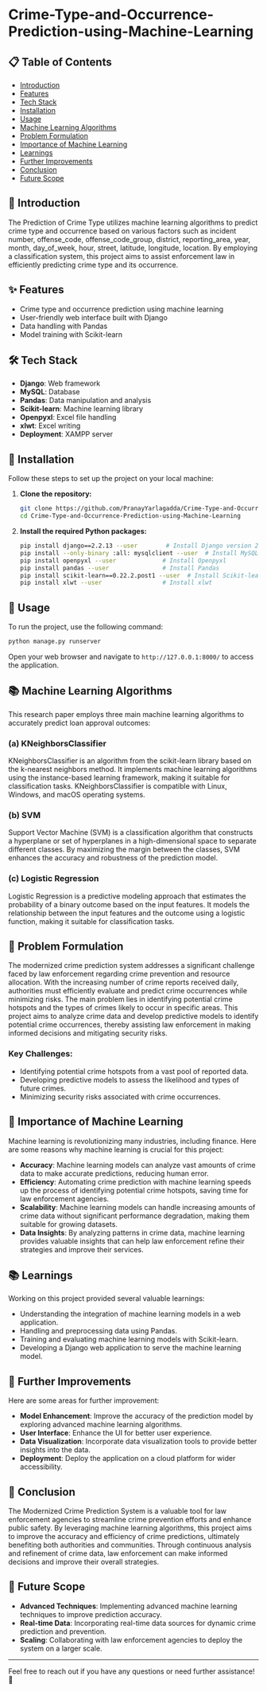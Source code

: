 # Crime-Type-and-Occurrence-Prediction-using-Machine-Learning

## 📋 Table of Contents
- [Introduction](#introduction)
- [Features](#features)
- [Tech Stack](#tech-stack)
- [Installation](#installation)
- [Usage](#usage)
- [Machine Learning Algorithms](#machine-learning-algorithms)
- [Problem Formulation](#problem-formulation)
- [Importance of Machine Learning](#importance-of-machine-learning)
- [Learnings](#learnings)
- [Further Improvements](#further-improvements)
- [Conclusion](#conclusion)
- [Future Scope](#future-scope)

## 📝 Introduction
The Prediction of Crime Type utilizes machine learning algorithms to predict crime type and occurrence based on various factors such as incident number, offense_code, offense_code_group, district, reporting_area, year, month, day_of_week, hour, street, latitude, longitude, location. By employing a classification system, this project aims to assist enforcement law in efficiently predicting crime type and its occurrence.

## ✨ Features
- Crime type and occurrence prediction using machine learning
- User-friendly web interface built with Django
- Data handling with Pandas
- Model training with Scikit-learn

## 🛠️ Tech Stack
- **Django**: Web framework
- **MySQL**: Database
- **Pandas**: Data manipulation and analysis
- **Scikit-learn**: Machine learning library
- **Openpyxl**: Excel file handling
- **xlwt**: Excel writing
- **Deployment**: XAMPP server

## 🚀 Installation
Follow these steps to set up the project on your local machine:

1. **Clone the repository:**
   ```sh
   git clone https://github.com/PranayYarlagadda/Crime-Type-and-Occurrence-Prediction-using-Machine-Learning.git
   cd Crime-Type-and-Occurrence-Prediction-using-Machine-Learning
   ```

2. **Install the required Python packages:**
   ```sh
   pip install django==2.2.13 --user        # Install Django version 2.2.13
   pip install --only-binary :all: mysqlclient --user  # Install MySQLClient
   pip install openpyxl --user             # Install Openpyxl
   pip install pandas --user               # Install Pandas
   pip install scikit-learn==0.22.2.post1 --user  # Install Scikit-learn version 0.22.2.post1
   pip install xlwt --user                 # Install xlwt
   ```

## 🏃 Usage
To run the project, use the following command:
```sh
python manage.py runserver
```

Open your web browser and navigate to `http://127.0.0.1:8000/` to access the application.

## 📚 Machine Learning Algorithms
This research paper employs three main machine learning algorithms to accurately predict loan approval outcomes:

### (a) KNeighborsClassifier
KNeighborsClassifier is an algorithm from the scikit-learn library based on the k-nearest neighbors method. It implements machine learning algorithms using the instance-based learning framework, making it suitable for classification tasks. KNeighborsClassifier is compatible with Linux, Windows, and macOS operating systems.

### (b) SVM
Support Vector Machine (SVM) is a classification algorithm that constructs a hyperplane or set of hyperplanes in a high-dimensional space to separate different classes. By maximizing the margin between the classes, SVM enhances the accuracy and robustness of the prediction model.

### (c) Logistic Regression
Logistic Regression is a predictive modeling approach that estimates the probability of a binary outcome based on the input features. It models the relationship between the input features and the outcome using a logistic function, making it suitable for classification tasks.

## 🤔 Problem Formulation
The modernized crime prediction system addresses a significant challenge faced by law enforcement regarding crime prevention and resource allocation. With the increasing number of crime reports received daily, authorities must efficiently evaluate and predict crime occurrences while minimizing risks. The main problem lies in identifying potential crime hotspots and the types of crimes likely to occur in specific areas. This project aims to analyze crime data and develop predictive models to identify potential crime occurrences, thereby assisting law enforcement in making informed decisions and mitigating security risks.

### Key Challenges:
- Identifying potential crime hotspots from a vast pool of reported data.
- Developing predictive models to assess the likelihood and types of future crimes.
- Minimizing security risks associated with crime occurrences.

## 🤖 Importance of Machine Learning
Machine learning is revolutionizing many industries, including finance. Here are some reasons why machine learning is crucial for this project:

- **Accuracy**: Machine learning models can analyze vast amounts of crime data to make accurate predictions, reducing human error.
- **Efficiency**: Automating crime prediction with machine learning speeds up the process of identifying potential crime hotspots, saving time for law enforcement agencies.
- **Scalability**: Machine learning models can handle increasing amounts of crime data without significant performance degradation, making them suitable for growing datasets.
- **Data Insights**: By analyzing patterns in crime data, machine learning provides valuable insights that can help law enforcement refine their strategies and improve their services.

## 📚 Learnings
Working on this project provided several valuable learnings:
- Understanding the integration of machine learning models in a web application.
- Handling and preprocessing data using Pandas.
- Training and evaluating machine learning models with Scikit-learn.
- Developing a Django web application to serve the machine learning model.

## 🔧 Further Improvements
Here are some areas for further improvement:
- **Model Enhancement**: Improve the accuracy of the prediction model by exploring advanced machine learning algorithms.
- **User Interface**: Enhance the UI for better user experience.
- **Data Visualization**: Incorporate data visualization tools to provide better insights into the data.
- **Deployment**: Deploy the application on a cloud platform for wider accessibility.

## 🏁 Conclusion
The Modernized Crime Prediction System is a valuable tool for law enforcement agencies to streamline crime prevention efforts and enhance public safety. By leveraging machine learning algorithms, this project aims to improve the accuracy and efficiency of crime predictions, ultimately benefiting both authorities and communities. Through continuous analysis and refinement of crime data, law enforcement can make informed decisions and improve their overall strategies.

## 🌟 Future Scope
- **Advanced Techniques**: Implementing advanced machine learning techniques to improve prediction accuracy.
- **Real-time Data**: Incorporating real-time data sources for dynamic crime prediction and prevention.
- **Scaling**: Collaborating with law enforcement agencies to deploy the system on a larger scale.

---

Feel free to reach out if you have any questions or need further assistance! 🚀

